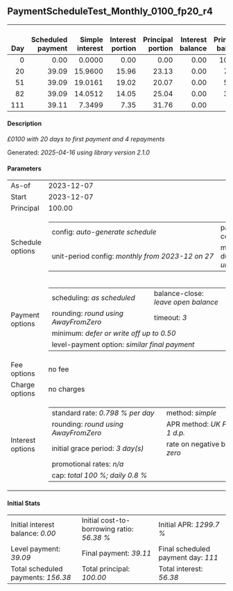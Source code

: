 <h2>PaymentScheduleTest_Monthly_0100_fp20_r4</h2>
<table>
    <thead style="vertical-align: bottom;">
        <th style="text-align: right;">Day</th>
        <th style="text-align: right;">Scheduled payment</th>
        <th style="text-align: right;">Simple interest</th>
        <th style="text-align: right;">Interest portion</th>
        <th style="text-align: right;">Principal portion</th>
        <th style="text-align: right;">Interest balance</th>
        <th style="text-align: right;">Principal balance</th>
        <th style="text-align: right;">Total simple interest</th>
        <th style="text-align: right;">Total interest</th>
        <th style="text-align: right;">Total principal</th>
    </thead>
    <tr style="text-align: right;">
        <td class="ci00">0</td>
        <td class="ci01" style="white-space: nowrap;">0.00</td>
        <td class="ci02">0.0000</td>
        <td class="ci03">0.00</td>
        <td class="ci04">0.00</td>
        <td class="ci05">0.00</td>
        <td class="ci06">100.00</td>
        <td class="ci07">0.0000</td>
        <td class="ci08">0.00</td>
        <td class="ci09">0.00</td>
    </tr>
    <tr style="text-align: right;">
        <td class="ci00">20</td>
        <td class="ci01" style="white-space: nowrap;">39.09</td>
        <td class="ci02">15.9600</td>
        <td class="ci03">15.96</td>
        <td class="ci04">23.13</td>
        <td class="ci05">0.00</td>
        <td class="ci06">76.87</td>
        <td class="ci07">15.9600</td>
        <td class="ci08">15.96</td>
        <td class="ci09">23.13</td>
    </tr>
    <tr style="text-align: right;">
        <td class="ci00">51</td>
        <td class="ci01" style="white-space: nowrap;">39.09</td>
        <td class="ci02">19.0161</td>
        <td class="ci03">19.02</td>
        <td class="ci04">20.07</td>
        <td class="ci05">0.00</td>
        <td class="ci06">56.80</td>
        <td class="ci07">34.9761</td>
        <td class="ci08">34.98</td>
        <td class="ci09">43.20</td>
    </tr>
    <tr style="text-align: right;">
        <td class="ci00">82</td>
        <td class="ci01" style="white-space: nowrap;">39.09</td>
        <td class="ci02">14.0512</td>
        <td class="ci03">14.05</td>
        <td class="ci04">25.04</td>
        <td class="ci05">0.00</td>
        <td class="ci06">31.76</td>
        <td class="ci07">49.0273</td>
        <td class="ci08">49.03</td>
        <td class="ci09">68.24</td>
    </tr>
    <tr style="text-align: right;">
        <td class="ci00">111</td>
        <td class="ci01" style="white-space: nowrap;">39.11</td>
        <td class="ci02">7.3499</td>
        <td class="ci03">7.35</td>
        <td class="ci04">31.76</td>
        <td class="ci05">0.00</td>
        <td class="ci06">0.00</td>
        <td class="ci07">56.3772</td>
        <td class="ci08">56.38</td>
        <td class="ci09">100.00</td>
    </tr>
</table>
<h4>Description</h4>
<p><i>£0100 with 20 days to first payment and 4 repayments</i></p>
<p>Generated: <i>2025-04-16 using library version 2.1.0</i></p>
<h4>Parameters</h4>
<table>
    <tr>
        <td>As-of</td>
        <td>2023-12-07</td>
    </tr>
    <tr>
        <td>Start</td>
        <td>2023-12-07</td>
    </tr>
    <tr>
        <td>Principal</td>
        <td>100.00</td>
    </tr>
    <tr>
        <td>Schedule options</td>
        <td>
            <table>
                <tr>
                    <td>config: <i>auto-generate schedule</i></td>
                    <td>payment count: <i>4</i></td>
                </tr>
                <tr>
                    <td style="white-space: nowrap;">unit-period config: <i>monthly from 2023-12 on 27</i></td>
                    <td>max duration: <i>unlimited</i></td>
                </tr>
            </table>
        </td>
    </tr>
    <tr>
        <td>Payment options</td>
        <td>
            <table>
                <tr>
                    <td>scheduling: <i>as scheduled</i></td>
                    <td>balance-close: <i>leave&nbsp;open&nbsp;balance</i></td>
                </tr>
                <tr>
                    <td>rounding: <i>round using AwayFromZero</i></td>
                    <td>timeout: <i>3</i></td>
                </tr>
                <tr>
                    <td colspan='2'>minimum: <i>defer&nbsp;or&nbsp;write&nbsp;off&nbsp;up&nbsp;to&nbsp;0.50</i></td>
                </tr>
                <tr>
                    <td colspan='2'>level-payment option: <i>similar&nbsp;final&nbsp;payment</i></td>
                </tr>
            </table>
        </td>
    </tr>
    <tr>
        <td>Fee options</td>
        <td>no fee
        </td>
    </tr>
    <tr>
        <td>Charge options</td>
        <td>no charges
        </td>
    </tr>
    <tr>
        <td>Interest options</td>
        <td>
            <table>
                <tr>
                    <td>standard rate: <i>0.798 % per day</i></td>
                    <td>method: <i>simple</i></td>
                </tr>
                <tr>
                    <td>rounding: <i>round using AwayFromZero</i></td>
                    <td>APR method: <i>UK FCA to 1 d.p.</i></td>
                </tr>
                <tr>
                    <td>initial grace period: <i>3 day(s)</i></td>
                    <td>rate on negative balance: <i>zero</i></td>
                </tr>
                <tr>
                    <td colspan="2">promotional rates: <i><i>n/a</i></i></td>
                </tr>
                <tr>
                    <td colspan="2">cap: <i>total 100 %; daily 0.8 %</td>
                </tr>
            </table>
        </td>
    </tr>
</table>
<h4>Initial Stats</h4>
<table>
    <tr>
        <td>Initial interest balance: <i>0.00</i></td>
        <td>Initial cost-to-borrowing ratio: <i>56.38 %</i></td>
        <td>Initial APR: <i>1299.7 %</i></td>
    </tr>
    <tr>
        <td>Level payment: <i>39.09</i></td>
        <td>Final payment: <i>39.11</i></td>
        <td>Final scheduled payment day: <i>111</i></td>
    </tr>
    <tr>
        <td>Total scheduled payments: <i>156.38</i></td>
        <td>Total principal: <i>100.00</i></td>
        <td>Total interest: <i>56.38</i></td>
    </tr>
</table>
